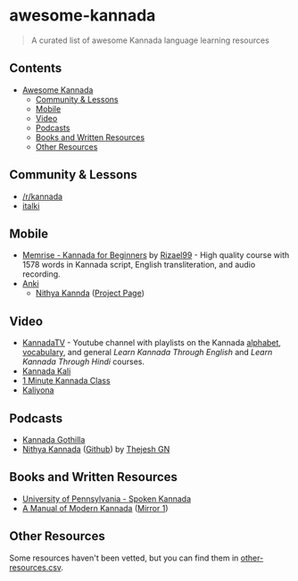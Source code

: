 # awesome-kannada
> A curated list of awesome Kannada language learning resources

## Contents

- [Awesome Kannada](#awesome-kannada)
  - [Community & Lessons](#community--lessons)
  - [Mobile](#mobile)
  - [Video](#video)
  - [Podcasts](#podcasts)
  - [Books and Written Resources](#books-and-written-resources)
  - [Other Resources](#other-resources)

## Community & Lessons
- [/r/kannada](https://reddit.com/r/kannada)
- [italki](https://www.italki.com/en/teachers/kannada?speaks[0]=english)

## Mobile
- [Memrise - Kannada for Beginners](https://app.memrise.com/course/990976/aarnbhignige-knndd-paatthgllu-kannada-for-beginner/) by [Rizael99](https://app.memrise.com/user/Rizael99/) - High quality course with 1578 words in Kannada script, English transliteration, and audio recording.
- [Anki](https://apps.ankiweb.net/)
  - [Nithya Kannda](https://ankiweb.net/shared/info/582154905) ([Project Page](https://thejeshgn.com/projects/nithya-kannada/))

## Video 
- [KannadaTV](https://www.youtube.com/@Kannadateevee) - Youtube channel with playlists on the Kannada [alphabet](https://www.youtube.com/playlist?list=PLOb5Wwt1GhOm5wWhnVT-eP5wTIgkdpDz9), [vocabulary](https://www.youtube.com/playlist?list=PLOb5Wwt1GhOkoQSCuaPVOXqD3oyRGMEI3), and general *Learn Kannada Through English* and *Learn Kannada Through Hindi* courses.
- [Kannada Kali](https://www.youtube.com/@kannadakali7839)
- [1 Minute Kannada Class](https://www.youtube.com/playlist?list=PLlLGXHUQIqhYDeOQppcQr1L3IHRlEvA3H)
- [Kaliyona](https://www.youtube.com/playlist?list=PLC0zv4Ub7CwoO9U7SlY3nIg-ai7oFl0Kq)

## Podcasts
- [Kannada Gothilla](https://www.instagram.com/kannada.gothilla)
- [Nithya Kannada](https://thejeshgn.com/projects/nithya-kannada/) ([Github](https://github.com/thejeshgn/nithya-kannada)) by [Thejesh GN](https://thejeshgn.com/)

## Books and Written Resources
- [University of Pennsylvania - Spoken Kannada](https://ccat.sas.upenn.edu/plc/kannada/)
- [A Manual of Modern Kannada](https://www.loc.gov/item/2022389548) ([Mirror 1](https://hasp.ub.uni-heidelberg.de/catalog/book/736?lang=en))

## Other Resources
Some resources haven't been vetted, but you can find them in [other-resources.csv](./other-resources.csv).
